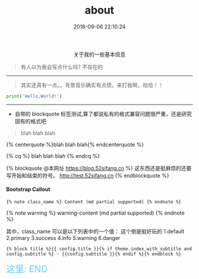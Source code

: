 ﻿---
title: about
date: 2018-09-06 22:10:24
comments: false
---

<center>关于我的一些基本信息</center>


> 有人以为我会写点什么吗? 不存在的
---
> 其实还真有一点。。背景音乐确实有点烦，来打我啊，哈哈！！



```python
print('Hello,World!')
```

---

* 自带的 blockquote 标签测试,算了都说私有的格式兼容问题很严重，还是研究固有的格式吧

<!-- HTML方式: 直接在 Markdown 文件中编写 HTML 来调用 -->
<!-- 其中 class="blockquote-center" 是必须的 -->
<blockquote class="blockquote-center">blah blah blah</blockquote>

<!-- 标签 方式，要求版本在0.4.5或以上 -->
{% centerquote %}blah blah blah{% endcenterquote %}

<!-- 标签别名 -->
{% cq %} blah blah blah {% endcq %}
<!-- 标签带网址 -->
{% blockquote @本网址 https://blog.52sifang.cn %}
这东西还是挺麻烦的还要写开始和结束的符号。 http://test.52sifang.cn
{% endblockquote %}

#### Bootstrap Callout

`{% note class_name %} Content (md partial supported) {% endnote %}`

{% note warning %} warning-content (md partial supported) {% endnote %}

其中，class_name 可以是以下列表中的一个值：
这个倒是挺好玩的
1.default
2.primary
3.success
4.info
5.warning
6.danger

`{% block title %}{{ config.title }}{% if theme.index_with_subtitle and config.subtitle %} - {{config.subtitle }}{% endif %}{% endblock %}`

<font size=5 color="#66ccff" class="blockquote-center"> 这里: END</font> 
